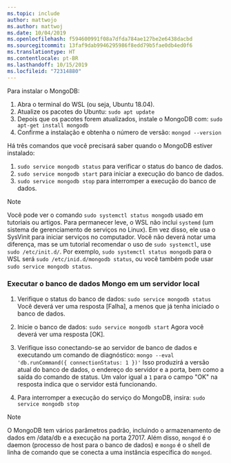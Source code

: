 ```yaml
---
ms.topic: include
author: mattwojo
ms.author: mattwoj
ms.date: 10/04/2019
ms.openlocfilehash: f594600991f08a7dfda784ae127be2e6438dacbd
ms.sourcegitcommit: 13faf9dab9946295986f8edd79b5fae0db4ed0f6
ms.translationtype: HT
ms.contentlocale: pt-BR
ms.lasthandoff: 10/15/2019
ms.locfileid: "72314880"
---
```

Para instalar o MongoDB:

1. Abra o terminal do WSL (ou seja, Ubuntu 18.04).
2. Atualize os pacotes do Ubuntu: `sudo apt update`
3. Depois que os pacotes forem atualizados, instale o MongoDB com: `sudo apt-get install mongodb`
4. Confirme a instalação e obtenha o número de versão: `mongod --version`

Há três comandos que você precisará saber quando o MongoDB estiver instalado:

1. `sudo service mongodb status` para verificar o status do banco de dados.
2. `sudo service mongodb start` para iniciar a execução do banco de dados.
3. `sudo service mongodb stop` para interromper a execução do banco de dados.

> [!NOTE]
> Você pode ver o comando `sudo systemctl status mongodb` usado em tutoriais ou artigos. Para permanecer leve, o WSL não inclui `systemd` (um sistema de gerenciamento de serviços no Linux). Em vez disso, ele usa o SysVinit para iniciar serviços no computador. Você não deverá notar uma diferença, mas se um tutorial recomendar o uso de `sudo systemctl`, use `sudo /etc/init.d/`. Por exemplo, `sudo systemctl status mongodb` para o WSL será `sudo /etc/inid.d/mongodb status`, ou você também pode usar `sudo service mongodb status`.

### <a name="run-your-mongo-database-in-a-local-server"></a>Executar o banco de dados Mongo em um servidor local

1. Verifique o status do banco de dados: `sudo service mongodb status` Você deverá ver uma resposta [Falha], a menos que já tenha iniciado o banco de dados.

2. Inicie o banco de dados: `sudo service mongodb start` Agora você deverá ver uma resposta [OK].

3. Verifique isso conectando-se ao servidor de banco de dados e executando um comando de diagnóstico: `mongo --eval 'db.runCommand({ connectionStatus: 1 })'` Isso produzirá a versão atual do banco de dados, o endereço do servidor e a porta, bem como a saída do comando de status. Um valor igual a `1` para o campo "OK" na resposta indica que o servidor está funcionando.

4. Para interromper a execução do serviço do MongoDB, insira: `sudo service mongodb stop`

> [!NOTE]
> O MongoDB tem vários parâmetros padrão, incluindo o armazenamento de dados em /data/db e a execução na porta 27017. Além disso, `mongod` é o daemon (processo de host para o banco de dados) e `mongo` é o shell de linha de comando que se conecta a uma instância específica do `mongod`.

